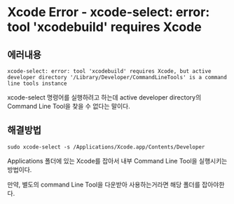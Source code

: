 # Xcode Error - xcode-select: error: tool 'xcodebuild' requires Xcode



## 에러내용
```
xcode-select: error: tool 'xcodebuild' requires Xcode, but active developer directory '/Library/Developer/CommandLineTools' is a command line tools instance

```
xcode-select 명령어를 실행하려고 하는데 active developer directory의 Command Line Tool을 찾을 수 없다는 말이다.  




## 해결방법

```
sudo xcode-select -s /Applications/Xcode.app/Contents/Developer
```

Applications 폴더에 있는 Xcode를 잡아서 내부 Command Line Tool을 실행시키는 방법이다.  

만약, 별도의 command Line Tool을 다운받아 사용하는거라면 해당 폴더를 잡아야한다.  



